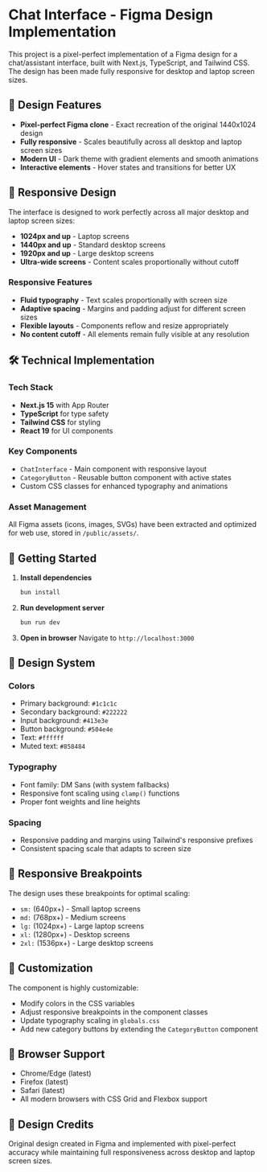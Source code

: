 # Chat Interface - Figma Design Implementation

This project is a pixel-perfect implementation of a Figma design for a chat/assistant interface, built with Next.js, TypeScript, and Tailwind CSS. The design has been made fully responsive for desktop and laptop screen sizes.

## 🎨 Design Features

- **Pixel-perfect Figma clone** - Exact recreation of the original 1440x1024 design
- **Fully responsive** - Scales beautifully across all desktop and laptop screen sizes
- **Modern UI** - Dark theme with gradient elements and smooth animations
- **Interactive elements** - Hover states and transitions for better UX

## 📱 Responsive Design

The interface is designed to work perfectly across all major desktop and laptop screen sizes:

- **1024px and up** - Laptop screens
- **1440px and up** - Standard desktop screens  
- **1920px and up** - Large desktop screens
- **Ultra-wide screens** - Content scales proportionally without cutoff

### Responsive Features

- **Fluid typography** - Text scales proportionally with screen size
- **Adaptive spacing** - Margins and padding adjust for different screen sizes
- **Flexible layouts** - Components reflow and resize appropriately
- **No content cutoff** - All elements remain fully visible at any resolution

## 🛠️ Technical Implementation

### Tech Stack
- **Next.js 15** with App Router
- **TypeScript** for type safety
- **Tailwind CSS** for styling
- **React 19** for UI components

### Key Components

- `ChatInterface` - Main component with responsive layout
- `CategoryButton` - Reusable button component with active states
- Custom CSS classes for enhanced typography and animations

### Asset Management
All Figma assets (icons, images, SVGs) have been extracted and optimized for web use, stored in `/public/assets/`.

## 🚀 Getting Started

1. **Install dependencies**
   ```bash
   bun install
   ```

2. **Run development server**
   ```bash
   bun run dev
   ```

3. **Open in browser**
   Navigate to `http://localhost:3000`

## 📐 Design System

### Colors
- Primary background: `#1c1c1c`
- Secondary background: `#222222`
- Input background: `#413e3e`
- Button background: `#504e4e`
- Text: `#ffffff`
- Muted text: `#858484`

### Typography
- Font family: DM Sans (with system fallbacks)
- Responsive font scaling using `clamp()` functions
- Proper font weights and line heights

### Spacing
- Responsive padding and margins using Tailwind's responsive prefixes
- Consistent spacing scale that adapts to screen size

## 🎯 Responsive Breakpoints

The design uses these breakpoints for optimal scaling:

- `sm:` (640px+) - Small laptop screens
- `md:` (768px+) - Medium screens
- `lg:` (1024px+) - Large laptop screens
- `xl:` (1280px+) - Desktop screens
- `2xl:` (1536px+) - Large desktop screens

## 🔧 Customization

The component is highly customizable:

- Modify colors in the CSS variables
- Adjust responsive breakpoints in the component classes
- Update typography scaling in `globals.css`
- Add new category buttons by extending the `CategoryButton` component

## 📱 Browser Support

- Chrome/Edge (latest)
- Firefox (latest)
- Safari (latest)
- All modern browsers with CSS Grid and Flexbox support

## 🎨 Design Credits

Original design created in Figma and implemented with pixel-perfect accuracy while maintaining full responsiveness across desktop and laptop screen sizes.
